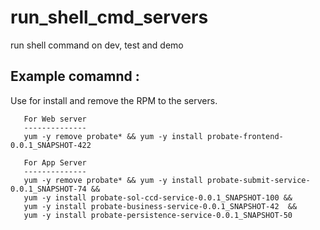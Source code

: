 # run_shell_cmd_servers

run shell command on dev, test and demo


Example comamnd :
----------------

Use for install and remove the RPM to the servers.

 ```
    For Web server
    --------------
    yum -y remove probate* && yum -y install probate-frontend-0.0.1_SNAPSHOT-422

    For App Server
    --------------
    yum -y remove probate* && yum -y install probate-submit-service-0.0.1_SNAPSHOT-74 &&
    yum -y install probate-sol-ccd-service-0.0.1_SNAPSHOT-100 && 
    yum -y install probate-business-service-0.0.1_SNAPSHOT-42  &&
    yum -y install probate-persistence-service-0.0.1_SNAPSHOT-50

 ```

